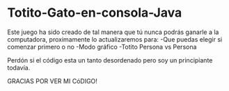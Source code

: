# Totito-Gato-en-consola-Java
Este juego ha sido creado de tal manera que tú nunca podrás ganarle a la computadora, proximamente lo actualizaremos para: 
-Que puedas elegir si comenzar primero o no
-Modo gráfico
-Totito Persona vs Persona

Perdón si el código esta un tanto desordenado pero soy un principiante todavía.

GRACIAS POR VER MI CóDIGO!
